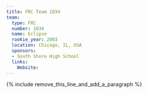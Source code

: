 ```yaml
---
title: FRC Team 1034
team:
  type: FRC
  number: 1034
  name: Eclipse
  rookie_year: 2003
  location: Chicago, IL, USA
  sponsors:
  - South Shore High School
  links:
    Website:
---
```


{% include remove_this_line_and_add_a_paragraph %}